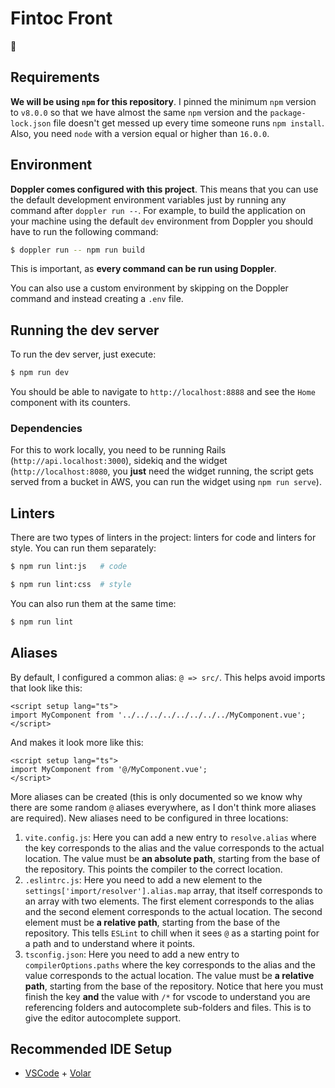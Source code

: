 # Fintoc Front

🐳

## Requirements

**We will be using `npm` for this repository**. I pinned the minimum `npm` version to `v8.0.0` so that we have almost the same `npm` version and the `package-lock.json` file doesn't get messed up every time someone runs `npm install`. Also, you need `node` with a version equal or higher than `16.0.0`.

## Environment

**Doppler comes configured with this project**. This means that you can use the default development environment variables just by running any command after `doppler run --`. For example, to build the application on your machine using the default `dev` environment from Doppler you should have to run the following command:

```sh
$ doppler run -- npm run build
```

This is important, as **every command can be run using Doppler**.

You can also use a custom environment by skipping on the Doppler command and instead creating a `.env` file.

## Running the dev server

To run the dev server, just execute:

```sh
$ npm run dev
```

You should be able to navigate to `http://localhost:8888` and see the `Home` component with its counters.

### Dependencies

For this to work locally, you need to be running Rails (`http://api.localhost:3000`), sidekiq and the widget (`http://localhost:8080`, you **just** need the widget running, the script gets served from a bucket in AWS, you can run the widget using `npm run serve`).

## Linters

There are two types of linters in the project: linters for code and linters for style. You can run them separately:

```sh
$ npm run lint:js   # code

$ npm run lint:css  # style
```

You can also run them at the same time:

```sh
$ npm run lint
```

## Aliases

By default, I configured a common alias: `@ => src/`. This helps avoid imports that look like this:

```vue
<script setup lang="ts">
import MyComponent from '../../../../../../../../MyComponent.vue';
</script>
```

And makes it look more like this:

```vue
<script setup lang="ts">
import MyComponent from '@/MyComponent.vue';
</script>
```

More aliases can be created (this is only documented so we know why there are some random `@` aliases everywhere, as I don't think more aliases are required). New aliases need to be configured in three locations:

1. `vite.config.js`: Here you can add a new entry to `resolve.alias` where the key corresponds to the alias and the value corresponds to the actual location. The value must be **an absolute path**, starting from the base of the repository. This points the compiler to the correct location.
2. `.eslintrc.js`: Here you need to add a new element to the `settings['import/resolver'].alias.map` array, that itself corresponds to an array with two elements. The first element corresponds to the alias and the second element corresponds to the actual location. The second element must be **a relative path**, starting from the base of the repository. This tells `ESLint` to chill when it sees `@` as a starting point for a path and to understand where it points.
3. `tsconfig.json`: Here you need to add a new entry to `compilerOptions.paths` where the key corresponds to the alias and the value corresponds to the actual location. The value must be **a relative path**, starting from the base of the repository. Notice that here you must finish the key **and** the value with `/*` for vscode to understand you are referencing folders and autocomplete sub-folders and files. This is to give the editor autocomplete support.

## Recommended IDE Setup

- [VSCode](https://code.visualstudio.com/) + [Volar](https://marketplace.visualstudio.com/items?itemName=johnsoncodehk.volar)
